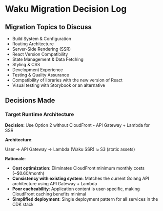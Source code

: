 # Waku Migration Decision Log

## Migration Topics to Discuss

- Build System & Configuration
- Routing Architecture  
- Server-Side Rendering (SSR)
- React Version Compatibility
- State Management & Data Fetching
- Styling & CSS
- Development Experience
- Testing & Quality Assurance
- Compatibility of libraries with the new version of React
- Visual testing with Storybook or an alternative

## Decisions Made

### Target Runtime Architecture

**Decision**: Use Option 2 without CloudFront - API Gateway + Lambda for SSR

**Architecture**:

User → API Gateway → Lambda (Waku SSR)
                   ↘ S3 (static assets)

**Rationale**:
- **Cost optimization**: Eliminates CloudFront minimum monthly costs (~$0.60/month)
- **Consistency with existing system**: Matches the current Golang API architecture using API Gateway + Lambda
- **Poor cacheability**: Application content is user-specific, making CloudFront caching benefits minimal
- **Simplified deployment**: Single deployment pattern for all services in the CDK stack
